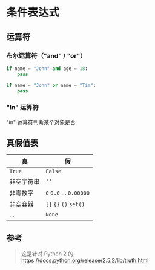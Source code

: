 # 条件表达式

## 运算符

### 布尔运算符（"and" / "or"）

```python
if name = "John" and age = 18:
    pass

if name = "John" or name = "Tim":
    pass
```

### "in" 运算符

"in" 运算符判断某个对象是否

## 真假值表

| 真         | 假                      |
| ---------- | ----------------------- |
| `True`     | `False`                 |
| 非空字符串 | `''`                    |
| 非零数字   | `0` `0.0` ... `0.00000` |
| 非空容器   | `[]` `{}` `()` `set()`  |
| ...       | `None`                  |

## 参考

> 这是针对 Python 2 的：<https://docs.python.org/release/2.5.2/lib/truth.html>